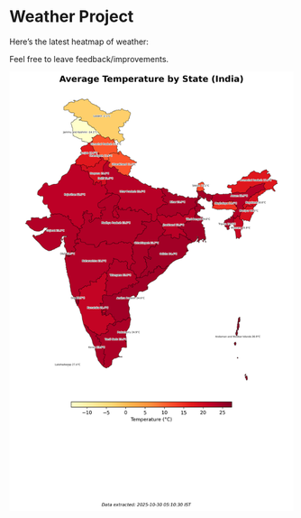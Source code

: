 # Weather Project

Here’s the latest heatmap of weather:

Feel free to leave feedback/improvements.

![India Heatmap](docs/assets/india_heatmap.png?v=02A5F1)
